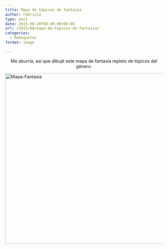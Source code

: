 ```yaml
---
title: Mapa de tópicos de fantasía
author: Fabrizio
type: post
date: 2015-08-20T08:49:00+00:00
url: /2015/08/mapa-de-topicos-de-fantasia/
categories:
  - Remoquetes
format: image

---
```

<p style="text-align: center;">
  Me aburría, así que dibujé este mapa de fantasía repleto de tópicos del género.
</p>

[<img class="aligncenter size-large wp-image-244780183" src="https://i1.wp.com/remoquete.com/wp-content/uploads/2015/08/Mapa-Fantasia.jpg?resize=780%2C546" alt="Mapa-Fantasia" width="780" height="546" srcset="https://i1.wp.com/remoquete.com/wp-content/uploads/2015/08/Mapa-Fantasia.jpg?resize=1024%2C717 1024w, https://i1.wp.com/remoquete.com/wp-content/uploads/2015/08/Mapa-Fantasia.jpg?resize=300%2C210 300w, https://i1.wp.com/remoquete.com/wp-content/uploads/2015/08/Mapa-Fantasia.jpg?resize=150%2C105 150w, https://i1.wp.com/remoquete.com/wp-content/uploads/2015/08/Mapa-Fantasia.jpg?resize=1200%2C841 1200w, https://i1.wp.com/remoquete.com/wp-content/uploads/2015/08/Mapa-Fantasia.jpg?resize=400%2C280 400w, https://i1.wp.com/remoquete.com/wp-content/uploads/2015/08/Mapa-Fantasia.jpg?resize=800%2C560 800w, https://i1.wp.com/remoquete.com/wp-content/uploads/2015/08/Mapa-Fantasia.jpg?resize=200%2C140 200w, https://i1.wp.com/remoquete.com/wp-content/uploads/2015/08/Mapa-Fantasia.jpg?w=1560 1560w" sizes="(max-width: 780px) 100vw, 780px" data-recalc-dims="1" />][1]

 [1]: https://i1.wp.com/remoquete.com/wp-content/uploads/2015/08/Mapa-Fantasia.jpg